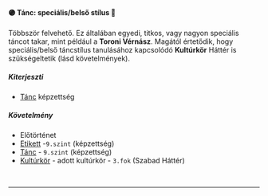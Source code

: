 #### 🟣 Tánc: speciális/belső stílus 🔁

Többször felvehető. Ez általában egyedi, titkos, vagy nagyon speciális táncot takar, mint például a **Toroni Vérnász**. Magától értetődik, hogy speciális/belső táncstílus tanulásához kapcsolódó **Kultúrkör** Háttér is szükségeltetik (lásd követelmények).

##### Kiterjeszti
- [Tánc](../kepzettsegek/tanc.md) képzettség

##### Követelmény
- Előtörténet
- [Etikett](../kepzettsegek/etikett.md) -`9.szint` (képzettség)
- [Tánc](../kepzettsegek/tanc.md) - `9.szint` (képzettség)
- [Kultúrkör](kulturkor.md) - adott kultúrkör - `3.fok` (Szabad Háttér)

<br />

---
